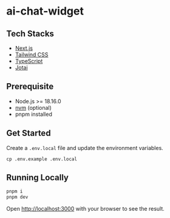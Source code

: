 # ai-chat-widget

## Tech Stacks

- [Next.js](https://nextjs.org/)
- [Tailwind CSS](https://tailwindcss.com/)
- [TypeScript](https://www.typescriptlang.org/)
- [Jotai](https://jotai.org/)

## Prerequisite

- Node.js >= 18.16.0
- [nvm](https://github.com/nvm-sh/nvm) (optional)
- pnpm installed

## Get Started

Create a `.env.local` file and update the environment variables.

```
cp .env.example .env.local
```

## Running Locally

```bash
pnpm i
pnpm dev
```

Open [http://localhost:3000](http://localhost:3000) with your browser to see the result.

